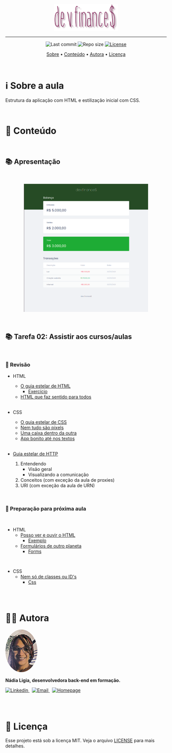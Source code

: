 <p align="center"><img src="./assets/logo.png" width=200></p>

---

<p align="center">
  <img alt="Last commit" src="https://img.shields.io/github/last-commit/nlnadialigia/dev.finances?color=91091e&style=flat-square"/>

  <img alt="Repo size" src="https://img.shields.io/github/repo-size/nlnadialigia/dev.finances?color=91091e"/>
   
  <a href="./license.md">
  <img alt="License" src="https://img.shields.io/static/v1?label=licence&message=MIT&color=91091e"/>
  </a>
</p>

<p align="center">
  <a href="#-information_source-sobre-a-aula">Sobre</a> •
  <a href="#-open_file_folder-conteúdo">Conteúdo</a> • 
  <a href="#-woman_office_worker-autora">Autora</a> • 
  <a href="#-pencil-licença">Licença</a>
</p>
<br>

# ℹ️ Sobre a aula

Estrutura da aplicação com HTML e estilização inicial com CSS.

<br>

# 📂 Conteúdo
<br>

## 📚 Apresentação
<br>
<p align="center">
<img src="./assets/aula01.png" height=400>
</p>
<br>

## 📚 Tarefa 02: Assistir aos cursos/aulas
<br>

### 📌 Revisão
* HTML
  - [O guia estelar de HTML](https://app.rocketseat.com.br/node/o-guia-estelar-de-html)
    - [Exercício](./exercicio)
  - [HTML que faz sentido para todos](https://app.rocketseat.com.br/node/html-que-faz-sentido-para-todos)
  <br>

* CSS
  - [O guia estelar de CSS](https://app.rocketseat.com.br/node/o-guia-estelar-de-css)
  - [Nem tudo são pixels](https://app.rocketseat.com.br/node/nem-tudo-sao-pixels)
  - [Uma caixa dentro da outra](https://app.rocketseat.com.br/node/uma-caixa-dentro-da-outra)
  - [App bonito até nos textos](https://app.rocketseat.com.br/node/app-bonito-ate-nos-textos)
  <br>
  
* [Guia estelar de HTTP](https://app.rocketseat.com.br/node/guia-estelar-de-http)
  1. Entendendo
      - Visão geral
      - Visualizando a comunicação
  2. Conceitos (com exceção da aula de proxies)
  3. URI (com exceção da aula de URN)

<br>

### 📌 Preparação para próxima aula
<br>

* HTML
  - [Posso ver e ouvir o HTML](https://app.rocketseat.com.br/node/posso-ver-e-ouvir-o-html)
    - [Exemplo](./exemplo)
  - [Formulários de outro planeta](https://app.rocketseat.com.br/node/formularios-de-outro-planeta)
    - [Forms](./forms)
<br>

* CSS
  - [Nem só de classes ou ID's](https://app.rocketseat.com.br/node/nem-so-de-classes-ou-i-ds)
    - [Css](./css)
<br>

<br>

# 👩‍💼 Autora
<img style="border-radius: 50%" src="../assets/picture.jpg" width="100px;" alt="Picture"/>
<p><b>Nádia Ligia, desenvolvedora back-end em formação.</b></p>

<a href="https://www.linkedin.com/in/nlnadialigia/">
  <img alt="Linkedin" src="https://img.shields.io/badge/-Linkedin -91091e?style=flat&logo=Linkedin&logoColor=white&link=https://www.linkedin.com/in/nlnadialigia/" />
</a>&nbsp;
<a href="mailto:nlnadialigia@gmail.com">
  <img alt="Email" src="https://img.shields.io/badge/-Email-91091e?style=flat&logo=Gmail&logoColor=white&link=mailto:nlnadialigia@gmail.com" />
</a>&nbsp;
<a href="https://www.nlnadialigia.com">
  <img alt="Homepage" src="https://img.shields.io/badge/-Homepage-91091e" />
</a>

<br><br>

# 📝 Licença

Esse projeto está sob a licença MIT. Veja o arquivo [LICENSE](../LICENSE) para mais detalhes.
